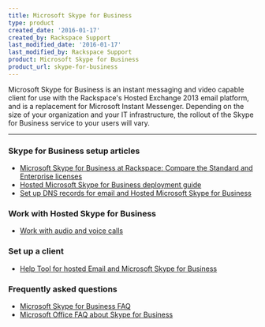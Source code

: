 ```yaml
---
title: Microsoft Skype for Business
type: product
created_date: '2016-01-17'
created_by: Rackspace Support
last_modified_date: '2016-01-17'
last_modified_by: Rackspace Support
product: Microsoft Skype for Business
product_url: skype-for-business
---
```


<p class="lead" markdown="1">Microsoft Skype for Business is an instant messaging and video capable client for use with the Rackspace's Hosted Exchange 2013 email platform, and is a replacement for Microsoft Instant Messenger. Depending on the size of your organization and your IT infrastructure, the rollout of the Skype for Business service to your users will vary.</p>

<hr />

###  Skype for Business setup articles

- [Microsoft Skype for Business at Rackspace: Compare the Standard and Enterprise licenses](/how-to/microsoft-lync-at-rackspace-compare-the-standard-and-enterprise-licenses)
- [Hosted Microsoft Skype for Business deployment guide](/how-to/hosted-microsoft-lync-at-rackspace-deployment-guide)
- [Set up DNS records for email and Hosted Microsoft Skype for Business](/how-to/set-up-dns-records-for-cloud-office-email-and-skype-for-business)

###  Work with Hosted Skype for Business

- [Work with audio and voice calls](/how-to/working-with-audio-and-voice-calls-in-hosted-skype-for-business)

###  Set up a client

- [Help Tool for hosted Email and Microsoft Skype for Business](/how-to/help-tool-for-hosted-email-and-skype-for-business)

###  Frequently asked questions

- [Microsoft Skype for Business FAQ](/how-to/skype-for-business-faq/)
- [Microsoft Office FAQ about Skype for Business](https://support.office.microsoft.com/en-us/article/FAQ-about-Lync-a0b87a3e-016a-410e-bb0c-77d4b5654041?CTT=5&origin=HA103065025&CorrelationId=a66ece08-6a45-4a14-aba0-ad05cf4a94a2&ui=en-US&rs=en-US&ad=US#_Toc382835950)
